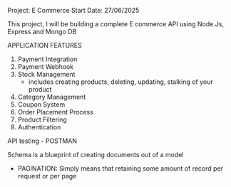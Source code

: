 Project: E Commerce
Start Date: 27/06/2025

This project, I will be building a complete E commerce API using Node.Js, Express and Mongo DB

APPLICATION FEATURES

1. Payment Integration
2. Payment Webhook
3. Stock Management
   - includes creating products, deleting, updating, stalking of your product
4. Category Management
5. Coupon System
6. Order Placement Process
7. Product Filtering
8. Authentication

API testing - POSTMAN

Schema is a blueprint of creating documents out of a model

- PAGINATION: Simply means that retaining some amount of record per request or per page

